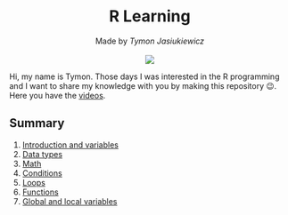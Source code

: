 <h1 align="center">R Learning</h1>

<p align="center">
  Made by <i>Tymon Jasiukiewicz</i><br><br>
  <img src="https://img.shields.io/badge/r-%23276DC3.svg?style=for-the-badge&logo=r&logoColor=white">
</p>

<p>Hi, my name is Tymon. Those days I was interested in the R programming and I want to share my knowledge with you by making this repository 😉. Here you have the <a href="https://www.youtube.com/watch?v=ybb5clTk90M&list=PLSFOLF4KDRKM-JYW9aJwWfZpLE6sscpDs&ab_channel=TymonJasiukiewicz">videos</a>.</p>

## Summary

1. [Introduction and variables](https://github.com/jasiukiewicztymon/RLearning/blob/main/%231/Variables.md)
2. [Data types](https://github.com/jasiukiewicztymon/RLearning/blob/main/%232/Data%20types.md)
3. [Math](https://github.com/jasiukiewicztymon/RLearning/blob/main/%233/Math.md)
4. [Conditions](https://github.com/jasiukiewicztymon/RLearning/blob/main/%234/Conditions.md)
5. [Loops](https://github.com/jasiukiewicztymon/RLearning/blob/main/%235/Loops.md)
6. [Functions](https://github.com/jasiukiewicztymon/RLearning/blob/main/%236/Functions.md)
7. [Global and local variables](https://github.com/jasiukiewicztymon/RLearning/blob/main/%237/GlobalAndLocalVariables.md)
